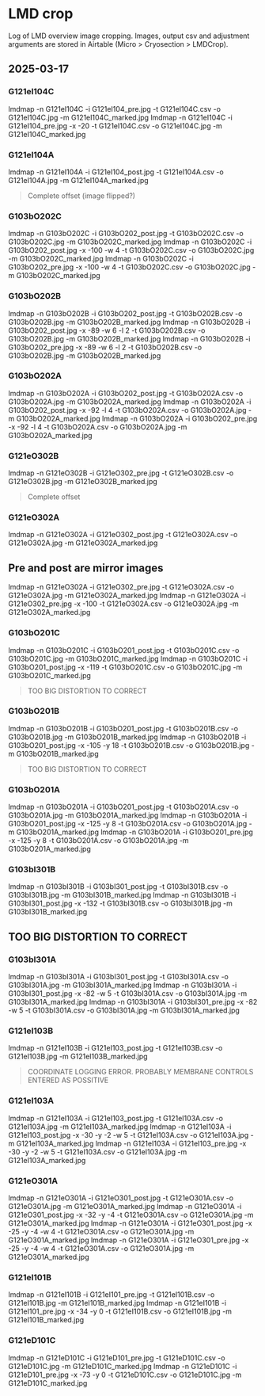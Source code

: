 # LMD crop

Log of LMD overview image cropping. Images, output csv and adjustment arguments are stored in Airtable (Micro > Cryosection > LMDCrop).

## 2025-03-17

### G121eI104C
lmdmap -n G121eI104C -i G121eI104_pre.jpg -t G121eI104C.csv -o G121eI104C.jpg -m G121eI104C_marked.jpg
lmdmap -n G121eI104C -i G121eI104_pre.jpg -x -20 -t G121eI104C.csv -o G121eI104C.jpg -m G121eI104C_marked.jpg

### G121eI104A
lmdmap -n G121eI104A -i G121eI104_post.jpg -t G121eI104A.csv -o G121eI104A.jpg -m G121eI104A_marked.jpg
>Complete offset (image flipped?)

### G103bO202C
lmdmap -n G103bO202C -i G103bO202_post.jpg -t G103bO202C.csv -o G103bO202C.jpg -m G103bO202C_marked.jpg
lmdmap -n G103bO202C -i G103bO202_post.jpg -x -100 -w 4 -t G103bO202C.csv -o G103bO202C.jpg -m G103bO202C_marked.jpg
lmdmap -n G103bO202C -i G103bO202_pre.jpg -x -100 -w 4 -t G103bO202C.csv -o G103bO202C.jpg -m G103bO202C_marked.jpg

### G103bO202B
lmdmap -n G103bO202B -i G103bO202_post.jpg -t G103bO202B.csv -o G103bO202B.jpg -m G103bO202B_marked.jpg
lmdmap -n G103bO202B -i G103bO202_post.jpg -x -89 -w 6 -l 2 -t G103bO202B.csv -o G103bO202B.jpg -m G103bO202B_marked.jpg
lmdmap -n G103bO202B -i G103bO202_pre.jpg -x -89 -w 6 -l 2 -t G103bO202B.csv -o G103bO202B.jpg -m G103bO202B_marked.jpg

### G103bO202A
lmdmap -n G103bO202A -i G103bO202_post.jpg -t G103bO202A.csv -o G103bO202A.jpg -m G103bO202A_marked.jpg
lmdmap -n G103bO202A -i G103bO202_post.jpg -x -92 -l 4 -t G103bO202A.csv -o G103bO202A.jpg -m G103bO202A_marked.jpg
lmdmap -n G103bO202A -i G103bO202_pre.jpg -x -92 -l 4 -t G103bO202A.csv -o G103bO202A.jpg -m G103bO202A_marked.jpg

### G121eO302B
lmdmap -n G121eO302B -i G121eO302_pre.jpg -t G121eO302B.csv -o G121eO302B.jpg -m G121eO302B_marked.jpg
>Complete offset

### G121eO302A
lmdmap -n G121eO302A -i G121eO302_post.jpg -t G121eO302A.csv -o G121eO302A.jpg -m G121eO302A_marked.jpg
## Pre and post are mirror images
lmdmap -n G121eO302A -i G121eO302_pre.jpg -t G121eO302A.csv -o G121eO302A.jpg -m G121eO302A_marked.jpg
lmdmap -n G121eO302A -i G121eO302_pre.jpg -x -100 -t G121eO302A.csv -o G121eO302A.jpg -m G121eO302A_marked.jpg

### G103bO201C
lmdmap -n G103bO201C -i G103bO201_post.jpg -t G103bO201C.csv -o G103bO201C.jpg -m G103bO201C_marked.jpg
lmdmap -n G103bO201C -i G103bO201_post.jpg -x -119 -t G103bO201C.csv -o G103bO201C.jpg -m G103bO201C_marked.jpg
>TOO BIG DISTORTION TO CORRECT

### G103bO201B
lmdmap -n G103bO201B -i G103bO201_post.jpg -t G103bO201B.csv -o G103bO201B.jpg -m G103bO201B_marked.jpg
lmdmap -n G103bO201B -i G103bO201_post.jpg -x -105 -y 18 -t G103bO201B.csv -o G103bO201B.jpg -m G103bO201B_marked.jpg
>TOO BIG DISTORTION TO CORRECT

### G103bO201A
lmdmap -n G103bO201A -i G103bO201_post.jpg -t G103bO201A.csv -o G103bO201A.jpg -m G103bO201A_marked.jpg
lmdmap -n G103bO201A -i G103bO201_post.jpg -x -125 -y 8 -t G103bO201A.csv -o G103bO201A.jpg -m G103bO201A_marked.jpg
lmdmap -n G103bO201A -i G103bO201_pre.jpg -x -125 -y 8 -t G103bO201A.csv -o G103bO201A.jpg -m G103bO201A_marked.jpg

### G103bI301B
lmdmap -n G103bI301B -i G103bI301_post.jpg -t G103bI301B.csv -o G103bI301B.jpg -m G103bI301B_marked.jpg
lmdmap -n G103bI301B -i G103bI301_post.jpg -x -132 -t G103bI301B.csv -o G103bI301B.jpg -m G103bI301B_marked.jpg
## TOO BIG DISTORTION TO CORRECT

### G103bI301A
lmdmap -n G103bI301A -i G103bI301_post.jpg -t G103bI301A.csv -o G103bI301A.jpg -m G103bI301A_marked.jpg
lmdmap -n G103bI301A -i G103bI301_post.jpg -x -82 -w 5 -t G103bI301A.csv -o G103bI301A.jpg -m G103bI301A_marked.jpg
lmdmap -n G103bI301A -i G103bI301_pre.jpg -x -82 -w 5 -t G103bI301A.csv -o G103bI301A.jpg -m G103bI301A_marked.jpg


### G121eI103B
lmdmap -n G121eI103B -i G121eI103_post.jpg -t G121eI103B.csv -o G121eI103B.jpg -m G121eI103B_marked.jpg
>COORDINATE LOGGING ERROR. PROBABLY MEMBRANE CONTROLS ENTERED AS POSSITIVE

### G121eI103A
lmdmap -n G121eI103A -i G121eI103_post.jpg -t G121eI103A.csv -o G121eI103A.jpg -m G121eI103A_marked.jpg
lmdmap -n G121eI103A -i G121eI103_post.jpg -x -30 -y -2 -w 5 -t G121eI103A.csv -o G121eI103A.jpg -m G121eI103A_marked.jpg
lmdmap -n G121eI103A -i G121eI103_pre.jpg -x -30 -y -2 -w 5 -t G121eI103A.csv -o G121eI103A.jpg -m G121eI103A_marked.jpg

### G121eO301A
lmdmap -n G121eO301A -i G121eO301_post.jpg -t G121eO301A.csv -o G121eO301A.jpg -m G121eO301A_marked.jpg
lmdmap -n G121eO301A -i G121eO301_post.jpg -x -32 -y -4 -t G121eO301A.csv -o G121eO301A.jpg -m G121eO301A_marked.jpg
lmdmap -n G121eO301A -i G121eO301_post.jpg -x -25 -y -4 -w 4 -t G121eO301A.csv -o G121eO301A.jpg -m G121eO301A_marked.jpg
lmdmap -n G121eO301A -i G121eO301_pre.jpg -x -25 -y -4 -w 4 -t G121eO301A.csv -o G121eO301A.jpg -m G121eO301A_marked.jpg

### G121eI101B
lmdmap -n G121eI101B -i G121eI101_pre.jpg -t G121eI101B.csv -o G121eI101B.jpg -m G121eI101B_marked.jpg
lmdmap -n G121eI101B -i G121eI101_pre.jpg -x -34 -y 0 -t G121eI101B.csv -o G121eI101B.jpg -m G121eI101B_marked.jpg

### G121eD101C
lmdmap -n G121eD101C -i G121eD101_pre.jpg -t G121eD101C.csv -o G121eD101C.jpg -m G121eD101C_marked.jpg
lmdmap -n G121eD101C -i G121eD101_pre.jpg -x -73 -y 0 -t G121eD101C.csv -o G121eD101C.jpg -m G121eD101C_marked.jpg
